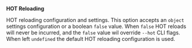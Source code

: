 **HOT Reloading**

HOT reloading configuration and settings. This option accepts an `object` settings configuration or a boolean `false` value. When `false` HOT reloads will never be incurred, and the `false` value wil override `--hot` CLI flags. When left `undefined` the default HOT reloading configuration is used.